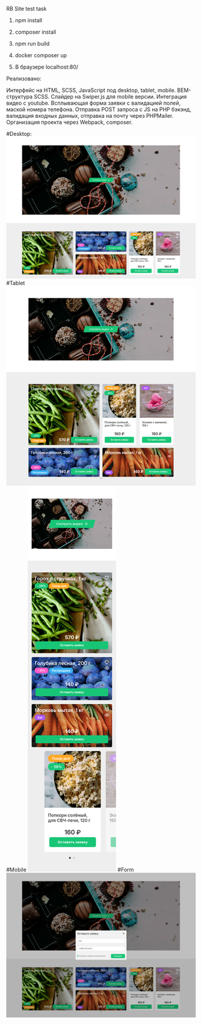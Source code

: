 RB Site test task

1. npm install

2. composer install

3. npm run build

4. docker composer up

5. В браузере localhost:80/

Реализовано:

Интерфейс на HTML, SCSS, JavaScript под desktop, tablet, mobile.
BEM-структура SCSS.
Слайдер на Swiper.js для mobile версии.
Интеграция видео с youtube.
Всплывающая форма заявки с валидацией полей, маской номера телефона.
Отправка POST запроса с JS на PHP бэкэнд, валидация входных данных, отправка на почту через PHPMailer.
Организация проекта через Webpack, composer.

#Desktop:
![Desktop](https://github.com/KOJIMEISTER/rbsite/blob/main/preview/desktop.png)
#Tablet
![Tablet](https://github.com/KOJIMEISTER/rbsite/blob/main/preview/tablet.png)
#Mobile
![Mobile](https://github.com/KOJIMEISTER/rbsite/blob/main/preview/mobile.png)
#Form
![Form](https://github.com/KOJIMEISTER/rbsite/blob/main/preview/form.png)
